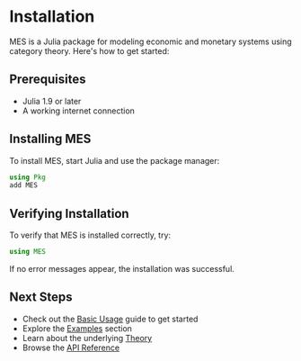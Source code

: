 # Installation

MES is a Julia package for modeling economic and monetary systems using category theory. Here's how to get started:

## Prerequisites

- Julia 1.9 or later
- A working internet connection

## Installing MES

To install MES, start Julia and use the package manager:

```julia
using Pkg
add MES
```

## Verifying Installation

To verify that MES is installed correctly, try:

```julia
using MES
```

If no error messages appear, the installation was successful.

## Next Steps

- Check out the [Basic Usage](basic_usage.md) guide to get started
- Explore the [Examples](../examples.md) section
- Learn about the underlying [Theory](../theory.md)
- Browse the [API Reference](../api.md) 